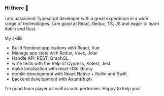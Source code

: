 ### Hi there 👋

I am passioned Typescript developer with a great experience in a wide range of technologies. I am good at React, Redux, TS, JS and eager to learn Kotlin and Rust.

My skills:
- Build frontend applications with React, Vue
- Manage app state  with Redux, Vuex, Jotai
- Handle API: REST, GraphQL.
- write tests with the help of Cypress, Kotest, Jest
- make localization with react-i18n library
- mobile development with React Native +  Kotlin and Swift
- backend development with Axum(Rust)

I`m good team player as well as solo performer. Happy to help you! 

